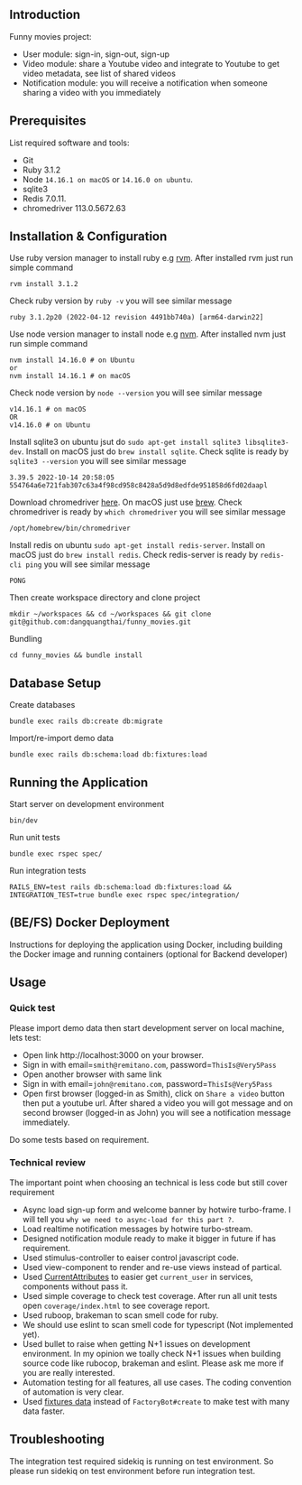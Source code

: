 ## Introduction 

Funny movies project:

- User module: sign-in, sign-out, sign-up
- Video module: share a Youtube video and integrate to Youtube to get video metadata, see list of shared videos
- Notification module: you will receive a notification when someone sharing a video with you immediately

## Prerequisites

List required software and tools:
- Git
- Ruby 3.1.2
- Node `14.16.1 on macOS` or `14.16.0 on ubuntu`.
- sqlite3
- Redis 7.0.11.
- chromedriver 113.0.5672.63

## Installation & Configuration

Use ruby version manager to install ruby e.g [rvm](https://rvm.io/rvm/install). After installed rvm just run simple command

```
rvm install 3.1.2
```

Check ruby version by `ruby -v` you will see similar message

```
ruby 3.1.2p20 (2022-04-12 revision 4491bb740a) [arm64-darwin22]
```

Use node version manager to install node e.g [nvm](https://github.com/nvm-sh/nvm). After installed nvm just run simple command

```
nvm install 14.16.0 # on Ubuntu
or
nvm install 14.16.1 # on macOS
```

Check node version by `node --version` you will see similar message

```
v14.16.1 # on macOS
OR
v14.16.0 # on Ubuntu
```

Install sqlite3 on ubuntu jsut do `sudo apt-get install sqlite3 libsqlite3-dev`. Install on macOS just do `brew install sqlite`. Check sqlite is ready by `sqlite3 --version` you will see similar message

```
3.39.5 2022-10-14 20:58:05 554764a6e721fab307c63a4f98cd958c8428a5d9d8edfde951858d6fd02daapl
```

Download chromedriver [here](https://chromedriver.chromium.org/downloads). On macOS just use [brew](https://formulae.brew.sh/cask/chromedriver). Check chromedriver is ready by `which chromedriver` you will see similar message

```
/opt/homebrew/bin/chromedriver
```

Install redis on ubuntu `sudo apt-get install redis-server`. Install on macOS just do `brew install redis`. Check redis-server is ready by `redis-cli ping`  you will see similar message

```
PONG
```

Then create workspace directory and clone project

```
mkdir ~/workspaces && cd ~/workspaces && git clone git@github.com:dangquangthai/funny_movies.git
```

Bundling

```
cd funny_movies && bundle install
```

## Database Setup

Create databases

```
bundle exec rails db:create db:migrate
```

Import/re-import demo data

```
bundle exec rails db:schema:load db:fixtures:load
```

## Running the Application

Start server on development environment

```
bin/dev
```

Run unit tests

```
bundle exec rspec spec/
```

Run integration tests

```
RAILS_ENV=test rails db:schema:load db:fixtures:load && INTEGRATION_TEST=true bundle exec rspec spec/integration/
```

## (BE/FS) Docker Deployment

Instructions for deploying the application using Docker, including building the Docker image and running containers (optional for Backend developer)

## Usage

### Quick test

Please import demo data then start development server on local machine, lets test:

- Open link http://localhost:3000 on your browser.
- Sign in with email=`smith@remitano.com`, password=`ThisIs@Very5Pass`
- Open another browser with same link
- Sign in with email=`john@remitano.com`, password=`ThisIs@Very5Pass`
- Open first browser (logged-in as Smith), click on `Share a video` button then put a youtube url. After shared a video you will got message and on second browser (logged-in as John) you will see a notification message immediately.

Do some tests based on requirement.

### Technical review

The important point when choosing an technical is less code but still cover requirement

- Async load sign-up form and welcome banner by hotwire turbo-frame. I will tell you `why we need to async-load for this part ?`.
- Load realtime notification messages by hotwire turbo-stream.
- Designed notification module ready to make it bigger in future if has requirement.
- Used stimulus-controller to eaiser control javascript code.
- Used view-component to render and re-use views instead of partical.
- Used [CurrentAttributes](https://api.rubyonrails.org/classes/ActiveSupport/CurrentAttributes.html) to easier get `current_user` in services, components without pass it.
- Used simple coverage to check test coverage. After run all unit tests open `coverage/index.html` to see coverage report.
- Used ruboop, brakeman to scan smell code for ruby.
- We should use eslint to scan smell code for typescript (Not implemented yet).
- Used bullet to raise when getting N+1 issues on development environment. In my opinion we toally check N+1 issues when building source code like rubocop, brakeman and eslint. Please ask me more if you are really interested.
- Automation testing for all features, all use cases. The coding convention of automation is very clear.
- Used [fixtures data](https://guides.rubyonrails.org/testing.html#the-low-down-on-fixtures) instead of `FactoryBot#create` to make test with many data faster.

## Troubleshooting

The integration test required sidekiq is running on test environment. So please run sidekiq on test environment before run integration test.

